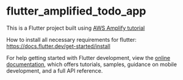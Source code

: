 # flutter_amplified_todo_app

This is a Flutter project built using [AWS Amplify tutorial](https://docs.amplify.aws/start/getting-started/installation/q/integration/flutter/)

How to install all necessary requirements for flutter: https://docs.flutter.dev/get-started/install

For help getting started with Flutter development, view the
[online documentation](https://docs.flutter.dev/), which offers tutorials,
samples, guidance on mobile development, and a full API reference.
